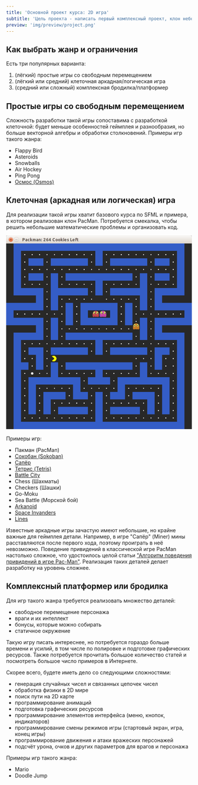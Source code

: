 ```yaml
---
title: 'Основной проект курса: 2D игра'
subtitle: 'Цель проекта - написать первый комплексный проект, клон небольшой игры'
preview: 'img/preview/project.png'
---
```


## Как выбрать жанр и ограничения

Есть три популярных варианта:

1. (лёгкий) простые игры со свободным перемещением
2. (лёгкий или средний) клеточная аркадная/логическая игра
3. (средний или сложный) комплексная бродилка/платформер

## Простые игры со свободным перемещением 

Сложность разработки такой игры сопоставима с разработкой клеточной: будет меньше особенностей геймплея и разнообразия, но больше векторной алгебры и обработки столкновений. Примеры игр такого жанра:

- Flappy Bird
- Asteroids
- Snowballs
- Air Hockey
- Ping Pong
- [Осмос (Osmos)](https://ru.wikipedia.org/wiki/Osmos)

## Клеточная (аркадная или логическая) игра

Для реализации такой игры хватит базового курса по SFML и примера, в котором реализован клон PacMan. Потребуется смекалка, чтобы решить небольшие математические проблемы и организовать код.

![Скриншот](img/project/packman.png)

Примеры игр:

- Пакман (PacMan)
- [Сокобан (Sokoban)](https://ru.wikipedia.org/wiki/Sokoban)
- [Сапёр](https://ru.wikipedia.org/wiki/%D0%A1%D0%B0%D0%BF%D1%91%D1%80_(%D0%B8%D0%B3%D1%80%D0%B0))
- [Тетрис (Tetris)](https://ru.wikipedia.org/wiki/%D0%A2%D0%B5%D1%82%D1%80%D0%B8%D1%81)
- [Battle City](https://ru.wikipedia.org/wiki/Battle_City)
- Chess (Шахматы)
- Checkers (Шашки)
- Go-Moku
- Sea Battle (Морской бой)
- [Arkanoid](https://ru.wikipedia.org/wiki/Arkanoid)
- [Space Invanders](https://ru.wikipedia.org/wiki/Space_Invaders)
- [Lines](https://ru.wikipedia.org/wiki/Lines)

Известные аркадные игры зачастую имеют небольшие, но крайне важные для геймплея детали. Например, в игре "Сапёр" (Miner) мины расставляются после первого хода, поэтому проиграть в неё невозможно. Поведение привидений в классической игре PacMan настолько сложное, что удостоилось целой статьи ["Алгоритм поведения привидений в игре Pac-Man"](https://habrahabr.ru/post/109406/). Реализация таких деталей делает разработку на уровень сложнее.

## Комплексный платформер или бродилка

Для игр такого жанра требуется реализовать множество деталей:

- свободное перемещение персонажа
- враги и их интеллект
- бонусы, которые можно собирать
- статичное окружение

Такую игру писать интереснее, но потребуется гораздо больше времени и усилий, в том числе по полировке и подготовке графических ресурсов. Также потребуется прочитать большое количество статей и посмотреть большое число примеров в Интернете.

Скорее всего, будете иметь дело со следующими сложностями:

- генерация случайных чисел и связанных цепочек чисел
- обработка физики в 2D мире
- поиск пути на 2D карте
- программирование анимаций
- подготовка графических ресурсов
- программирование элементов интерфейса (меню, кнопок, индикаторов)
- программирование смены режимов игры (стартовый экран, игра, конец игры)
- программирование движения и атаки вражеских персонажей
- подсчёт урона, очков и других параметров для врагов и персонажа

Примеры игр такого жанра:

- Mario
- Doodle Jump

